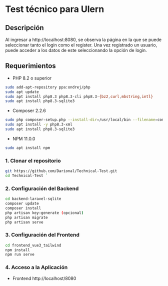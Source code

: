 # Test técnico para Ulern
## Descripción
Al ingresar a http://localhost:8080, se observa la página en la que se puede seleccionar tanto el login como el register. Una vez registrado un usuario, puede acceder a los datos de este seleccionando la opción de login.
## Requerimientos

* PHP 8.2 o superior
```bash
sudo add-apt-repository ppa:ondrej/php
sudo apt update
sudo apt install php8.3 php8.3-cli php8.3-{bz2,curl,mbstring,intl}
sudo apt install php8.3-sqlite3
```
* Composer 2.2.6
```bash
sudo php composer-setup.php --install-dir=/usr/local/bin --filename=composer
sudo apt install -y php8.3-xml
sudo apt install php8.3-sqlite3
```

* NPM 11.0.0
```bash
sudo apt install npm
```

### 1. Clonar el repositorio
```bash
git https://github.com/Darional/Technical-Test.git
cd Technical-Test `
```

### 2. Configuración del Backend
```bash
cd backend-laravel-sqlite
composer update
composer install
php artisan key:generate (opcional)
php artisan migrate
php artisan serve
```
### 3. Configuración del Frontend

```bash
cd frontend_vue3_tailwind
npm install
npm run serve
```

### 4. Acceso a la Aplicación
* Frontend http://localhost/8080

